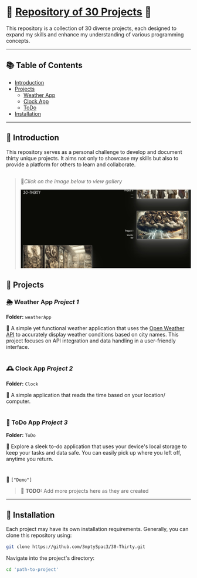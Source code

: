 
# 🚀 [Repository of 30 Projects](https://3mptyspac3.github.io/30-Thirty/) 🚀

This repository is a collection of 30 diverse projects, each designed to expand my skills and enhance my understanding of various programming concepts. 

---

## 📚 Table of Contents

- [Introduction](#-introduction)
- [Projects](#-projects)
  - [Weather App](#project1)
  - [Clock App](#project2)
  - [ToDo](#project3)
- [Installation](#-installation)

---

## 🌟 Introduction

This repository serves as a personal challenge to develop and document thirty unique projects. It aims not only to showcase my skills but also to provide a platform for others to learn and collaborate.

## 

> 🔻*Click on the image below to view gallery*
>
> [![30-Thirty](https://github.com/3mptySpac3/30-Thirty/blob/main/Thumbnail.jpg?raw=true)](https://3mptyspac3.github.io/30-Thirty/)

## 📁 Projects

### <span id="project1"> 🌦 Weather App *Project 1* </span>
**Folder:** `weatherApp`

🔗 A simple yet functional weather application that uses the [Open Weather API](https://openweathermap.org/) to accurately display weather conditions based on city names. This project focuses on API integration and data handling in a user-friendly interface.

#

### <span id="project2">🕰️ Clock App *Project 2*</span>
**Folder:** `Clock`

🔗 A simple application that reads the time based on your location/ computer.

#

###  <span id="project3"> 📝 ToDo App *Project 3* </span>

**Folder:** `ToDo`

🔗 Explore a sleek to-do application that uses your device's local storage to keep your tasks and data safe. You can easily pick up where you left off, anytime you return.

#

🎥 
`["Demo"]`

> 📝 **TODO:** Add more projects here as they are created

---

## 🔧 Installation

Each project may have its own installation requirements. Generally, you can clone this repository using:

```bash
git clone https://github.com/3mptySpac3/30-Thirty.git
```

Navigate into the project's directory:
```bash
cd 'path-to-project'
```

